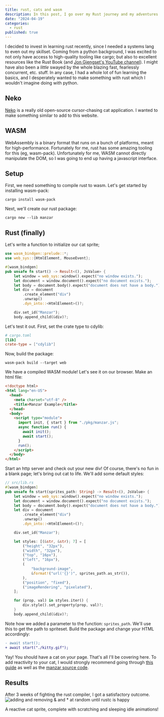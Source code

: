 ```yaml
---
title: rust, cats and wasm
description: In this post, I go over my Rust journey and my adventures in the world of WebAssembly.
date: "2024-04-19"
categories:
  - rust
published: true
---
```


I decided to invest in learning rust recently, since I needed a systems lang to even out my skillset.
Coming from a python background, I was excited to not only have access to high-quality tooling like cargo; but also to excellent resources like the Rust Book (and [Jon Gjengset's YouTube channel](https://www.youtube.com/@jonhoo)).
I might have also been a _little_ swayed by the whole blazing fast, fearlessly concurrent, etc. stuff.
In any case, I had a whole lot of fun learning the basics, and I desperately wanted to make something with rust which I wouldn't imagine doing with python.

## Neko

[Neko](<https://en.wikipedia.org/wiki/Neko_(software)>) is a really old open-source cursor-chasing cat application.
I wanted to make something similar to add to this website.

## WASM

WebAssembly is a binary format that runs on a bunch of platforms, meant for high-performance.
Fortunately for me, rust has some amazing tooling for this (eg, wasm-pack).
Unfortunately for me, WASM cannot directly manipulate the DOM, so I was going to end up having a javascript interface.

## Setup

First, we need something to compile rust to wasm. Let's get started by installing wasm-pack:

`cargo install wasm-pack`

Next, we'll create our rust package:

`cargo new --lib manzar`

## Rust (finally)

Let's write a function to initialize our cat sprite;

```rust
use wasm_bindgen::prelude::*;
use web_sys::{HtmlElement, MouseEvent};

#[wasm_bindgen]
pub unsafe fn start() -> Result<(), JsValue> {
    let window = web_sys::window().expect("no window exists.");
    let document = window.document().expect("no document exists.");
    let body = document.body().expect("document does not have a body.");
    let div = document
        .create_element("div")
        .unwrap()
        .dyn_into::<HtmlElement>()?;

    div.set_id("Manzar");
    body.append_child(&div)?;
```

Let's test it out. First, set the crate type to cdylib:

```toml
# cargo.toml
[lib]
crate-type = ["cdylib"]
```

Now, build the package:

`wasm-pack build --target web`

We have a compiled WASM module! Let's see it on our browser.
Make an html file:

```html
<!doctype html>
<html lang="en-US">
  <head>
    <meta charset="utf-8" />
    <title>Manzar Example</title>
  </head>
  <body>
    <script type="module">
      import init, { start } from "./pkg/manzar.js";
      async function run() {
        await init();
        await start();
      }
      run();
    </script>
  </body>
</html>
```

Start an http server and check out your new div!
Of course, there's no fun in a blank page; let's bring out cat to life.
We'll add some default styles:

```rust
// src/lib.rs
#[wasm_bindgen]
pub unsafe fn start(sprites_path: String) -> Result<(), JsValue> {
    let window = web_sys::window().expect("no window exists.");
    let document = window.document().expect("no document exists.");
    let body = document.body().expect("document does not have a body.");
    let div = document
        .create_element("div")
        .unwrap()
        .dyn_into::<HtmlElement>()?;

    div.set_id("Manzar");

    let styles: [(&str, &str); 7] = [
        ("height", "32px"),
        ("width", "32px"),
        ("top", "16px"),
        ("left", "16px"),
        (
            "background-image",
            &format!("url('{}')", sprites_path.as_str()),
        ),
        ("position", "fixed"),
        ("imageRendering", "pixelated"),
    ];

    for (prop, val) in styles.iter() {
        div.style().set_property(prop, val)?;
    }
    body.append_child(&div)?;
```

Note how we added a parameter to the function: `sprites_path`.
We'll use this to get the path to spriteset.
Build the package and change your HTML accordingly:

```diff
- await start();
+ await start("./kitty.gif");
```

Yay! You should have a cat on your page.
That's all I'll be covering here. To add reactivity to your cat, I would strongly recommend going through [this guide](https://rustwasm.github.io/wasm-bindgen/examples/index.html)
as well as the [manzar source code](https://github.com/zeffo/manzar).

## Results

After 3 weeks of fighting the rust compiler, I got a satisfactory outcome.
![adding and removing & and * at random until rustc is happy](/blog_assets/add_remove_rustc.png)

A reactive cat sprite, complete with scratching and sleeping idle animations!

